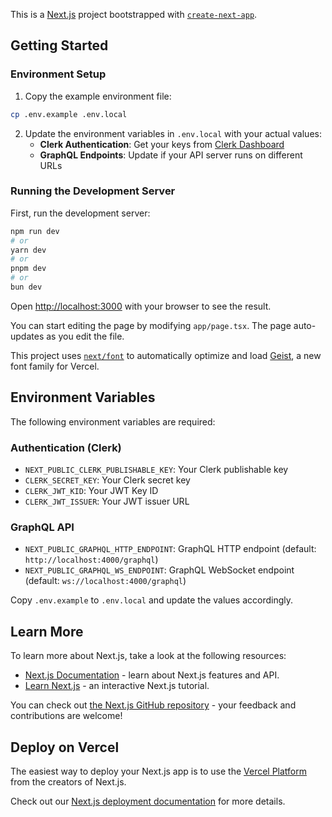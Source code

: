 This is a [Next.js](https://nextjs.org) project bootstrapped with [`create-next-app`](https://nextjs.org/docs/app/api-reference/cli/create-next-app).

## Getting Started

### Environment Setup

1. Copy the example environment file:

```bash
cp .env.example .env.local
```

2. Update the environment variables in `.env.local` with your actual values:
   - **Clerk Authentication**: Get your keys from [Clerk Dashboard](https://dashboard.clerk.com)
   - **GraphQL Endpoints**: Update if your API server runs on different URLs

### Running the Development Server

First, run the development server:

```bash
npm run dev
# or
yarn dev
# or
pnpm dev
# or
bun dev
```

Open [http://localhost:3000](http://localhost:3000) with your browser to see the result.

You can start editing the page by modifying `app/page.tsx`. The page auto-updates as you edit the file.

This project uses [`next/font`](https://nextjs.org/docs/app/building-your-application/optimizing/fonts) to automatically optimize and load [Geist](https://vercel.com/font), a new font family for Vercel.

## Environment Variables

The following environment variables are required:

### Authentication (Clerk)

- `NEXT_PUBLIC_CLERK_PUBLISHABLE_KEY`: Your Clerk publishable key
- `CLERK_SECRET_KEY`: Your Clerk secret key
- `CLERK_JWT_KID`: Your JWT Key ID
- `CLERK_JWT_ISSUER`: Your JWT issuer URL

### GraphQL API

- `NEXT_PUBLIC_GRAPHQL_HTTP_ENDPOINT`: GraphQL HTTP endpoint (default: `http://localhost:4000/graphql`)
- `NEXT_PUBLIC_GRAPHQL_WS_ENDPOINT`: GraphQL WebSocket endpoint (default: `ws://localhost:4000/graphql`)

Copy `.env.example` to `.env.local` and update the values accordingly.

## Learn More

To learn more about Next.js, take a look at the following resources:

- [Next.js Documentation](https://nextjs.org/docs) - learn about Next.js features and API.
- [Learn Next.js](https://nextjs.org/learn) - an interactive Next.js tutorial.

You can check out [the Next.js GitHub repository](https://github.com/vercel/next.js) - your feedback and contributions are welcome!

## Deploy on Vercel

The easiest way to deploy your Next.js app is to use the [Vercel Platform](https://vercel.com/new?utm_medium=default-template&filter=next.js&utm_source=create-next-app&utm_campaign=create-next-app-readme) from the creators of Next.js.

Check out our [Next.js deployment documentation](https://nextjs.org/docs/app/building-your-application/deploying) for more details.
